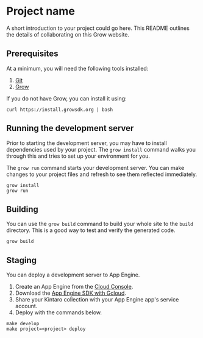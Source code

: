# Project name

A short introduction to your project could go here. This README outlines the
details of collaborating on this Grow website.

## Prerequisites

At a minimum, you will need the following tools installed:

1. [Git](http://git-scm.com/)
2. [Grow](https://grow.io)

If you do not have Grow, you can install it using:

```
curl https://install.growsdk.org | bash
```

## Running the development server

Prior to starting the development server, you may have to install dependencies
used by your project. The `grow install` command walks you through this and
tries to set up your environment for you.

The `grow run` command starts your development server. You can make changes to
your project files and refresh to see them reflected immediately.

```
grow install
grow run
```

## Building

You can use the `grow build` command to build your whole site to the `build`
directory. This is a good way to test and verify the generated code.

```
grow build
```

## Staging

You can deploy a development server to App Engine.

1. Create an App Engine from the [Cloud
   Console](https://console.cloud.google.com/home/dashboard).
1. Download the [App Engine SDK with Gcloud](https://cloud.google.com/sdk/).
1. Share your Kintaro collection with your App Engine app's service account.
1. Deploy with the commands below.

```
make develop
make project=<project> deploy
```
